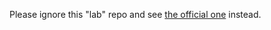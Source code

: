 
Please ignore this "lab" repo and see [the official
one](https://github.com/single-cell-data/TileDB-SOMA) instead.
